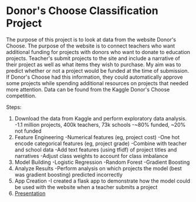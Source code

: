 # Donor's Choose Classification Project

The purpose of this project is to look at data from the website Donor's Choose. The purpose of the website is to connect teachers who want additional funding for projects with donors who want to donate to education projects. Teacher's submit projects to the site and include a narrative of their project as well as what items they wish to purchase. My aim was to predict whether or not a project would be funded at the time of submission. If Donor's Choose had this information, they could automatically approve some projects while spending additional resources on projects that needed more attention. Data can be found from the Kaggle Donor's Choose competition.

Steps:
1) Download the data from Kaggle and perform exploratory data analysis.
    -1.1 million projects, 400k teachers, 73k schools
    -~80% funded, ~20% not funded
2) Feature Engineering
    -Numerical features (eg, project cost)
    -One hot encode categorical features (eg, project grade)
    -Combine with teacher and school data
    -Add text features (using tfidf) of project titles and narratives
    -Adjust class weights to account for class imbalance
3) Model Building
    -Logistic Regression
    -Random Forest
    -Gradient Boosting
4) Analyze Results
    -Perform analysis on which projects the model (best was gradient boosting) predicted incorrectly
5) App Creation
    -I created a flask app to demonstrate how the model could be used with the website when a teacher submits a project
6) [Presentation](https://docs.google.com/presentation/d/1sgdbRCGFOVAiT_4oTncEWEJW0x676xwRoQCVC4R5yPE/edit?usp=sharing)
